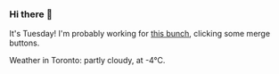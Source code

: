 ### Hi there :wave:

It's Tuesday! I'm probably working for [this bunch](https://github.com/kohofinancial), clicking some merge buttons.

Weather in Toronto: partly cloudy, at -4°C.
